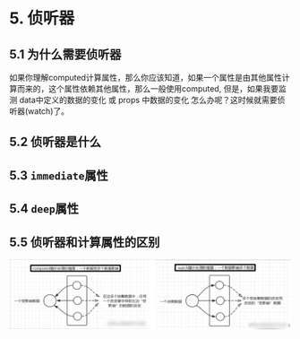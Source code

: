 # 5. 侦听器

## 5.1 为什么需要侦听器

如果你理解computed计算属性，那么你应该知道，如果一个属性是由其他属性计算而来的，这个属性依赖其他属性，那么一般使用computed,
但是，如果我要监测 data中定义的数据的变化 或 props 中数据的变化 怎么办呢？这时候就需要侦听器(watch)了。

## 5.2 侦听器是什么

## 5.3 `immediate`属性

## 5.4 `deep`属性

## 5.5 侦听器和计算属性的区别

![20211020184007590](./images/image-20211020184007590.png)